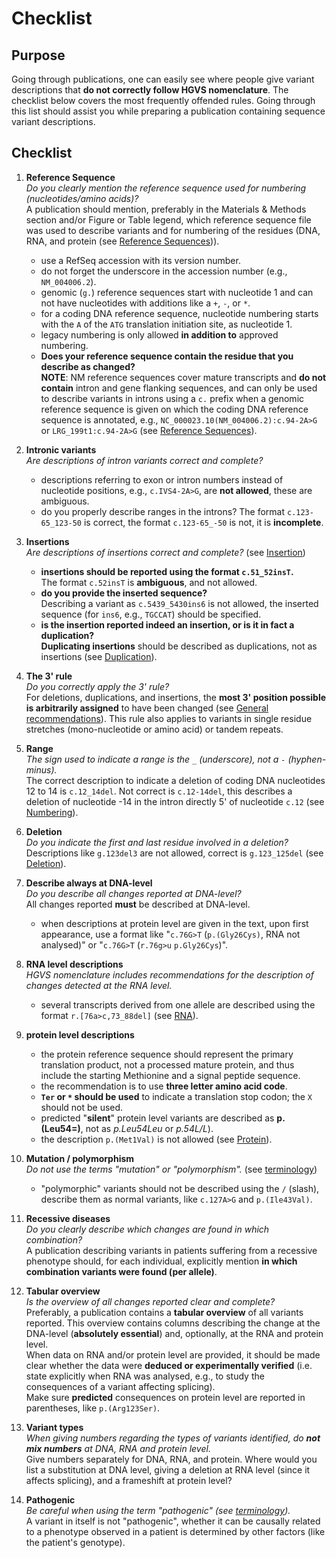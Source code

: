 # Checklist

## Purpose

Going through publications, one can easily see where people give variant descriptions that **do not correctly follow HGVS nomenclature**.
The checklist below covers the most frequently offended rules.
Going through this list should assist you while preparing a publication containing sequence variant descriptions.

## Checklist

1.  **Reference Sequence**<br>
    *Do you clearly mention the reference sequence used for numbering (nucleotides/amino acids)?*<br>
    A publication should mention, preferably in the Materials & Methods section and/or Figure or Table legend, which reference sequence file was used to describe variants and for numbering of the residues (DNA, RNA, and protein (see [Reference Sequences](../background/refseq.md))).
    - use a RefSeq accession with its version number.
    - do not forget the underscore in the accession number (e.g., `NM_004006.2`).
    - genomic (`g.`) reference sequences start with nucleotide 1 and can not have nucleotides with additions like a `+`, `-`, or `*`.
    - for a coding DNA reference sequence, nucleotide numbering starts with the `A` of the `ATG` translation initiation site, as nucleotide 1.
    - legacy numbering is only allowed **in addition to** approved numbering.
    - **Does your reference sequence contain the residue that you describe as changed?**<br>
      **NOTE**: NM reference sequences cover mature transcripts and **do not contain** intron and gene flanking sequences, and can only be used to describe variants in introns using a `c.` prefix when a genomic reference sequence is given on which the coding DNA reference sequence is annotated, e.g., `NC_000023.10(NM_004006.2):c.94-2A>G` or `LRG_199t1:c.94-2A>G` (see [Reference Sequences](../background/refseq.md#DNAc)).

2.  **Intronic variants**<br>
    *Are descriptions of intron variants correct and complete?*
    - descriptions referring to exon or intron numbers instead of nucleotide positions, e.g., <code class="invalid">c.IVS4-2A>G</code>, are **not allowed**, these are ambiguous.
    - do you properly describe ranges in the introns?
      The format `c.123-65_123-50` is correct, the format <code class="invalid">c.123-65_-50</code> is not, it is **incomplete**.

3.  **Insertions**<br>
    *Are descriptions of insertions correct and complete?* (see [Insertion](DNA/insertion.md))
    - **insertions should be reported using the format `c.51_52insT`.**<br>
      The format <code class="invalid">c.52insT</code> is **ambiguous**, and not allowed.
    - **do you provide the inserted sequence?**<br>
      Describing a variant as <code class="invalid">c.5439_5430ins6</code> is not allowed, the inserted sequence (for `ins6`, e.g., `TGCCAT`) should be specified.
    - **is the insertion reported indeed an insertion, or is it in fact a duplication?**<br>
      **Duplicating insertions** should be described as duplications, not as insertions (see [Duplication](DNA/duplication.md)).

4.  **The 3' rule**<br>
    *Do you correctly apply the 3' rule?*<br>
    For deletions, duplications, and insertions, the **most 3' position possible is arbitrarily assigned** to have been changed (see [General recommendations](general.md)).
    This rule also applies to variants in single residue stretches (mono-nucleotide or amino acid) or tandem repeats.

5.  **Range**<br>
    *The sign used to indicate a range is the `_` (underscore), not a `-` (hyphen-minus).*<br>
    The correct description to indicate a deletion of coding DNA nucleotides 12 to 14 is `c.12_14del`.
    Not correct is <code class="invalid">c.12-14del</code>, this describes a deletion of nucleotide -14 in the intron directly 5' of nucleotide `c.12` (see [Numbering](../background/numbering.md)).

6.  **Deletion**<br>
    *Do you indicate the first and last residue involved in a deletion?*<br>
    Descriptions like <code class="invalid">g.123del3</code> are not allowed, correct is `g.123_125del` (see [Deletion](DNA/deletion.md)).

7.  **Describe always at DNA-level**<br>
    *Do you describe all changes reported at DNA-level?*<br>
    All changes reported **must** be described at DNA-level.
    - when descriptions at protein level are given in the text, upon first appearance, use a format like "`c.76G>T` (`p.(Gly26Cys)`, RNA not analysed)" or "`c.76G>T` (`r.76g>u` `p.Gly26Cys`)".

8.  **RNA level descriptions**<br>
    *HGVS nomenclature includes recommendations for the description of changes detected at the RNA level.*
    - several transcripts derived from one allele are described using the format `r.[76a>c,73_88del]` (see [RNA](RNA/alleles.md)).

9.  **protein level descriptions**
    - the protein reference sequence should represent the primary translation product, not a processed mature protein, and thus include the starting Methionine and a signal peptide sequence.
    - the recommendation is to use **three letter amino acid code**.
    - **`Ter` or `*` should be used** to indicate a translation stop codon; the `X` should not be used.
    - predicted "**silent**" protein level variants are described as **p.(Leu54=)**, not as _p.Leu54Leu_ or _p.54L/L_).
    - the description <code class="invalid">p.(Met1Val)</code> is not allowed (see [Protein](protein/substitution.md)).

10. **Mutation / polymorphism**<br>
    *Do not use the terms "mutation" or "polymorphism".* (see [terminology](../background/basics.md#mutation-and-polymorphism))
    - "polymorphic" variants should not be described using the `/` (slash), describe them as normal variants, like `c.127A>G` and `p.(Ile43Val)`.

11. **Recessive diseases**<br>
    *Do you clearly describe which changes are found in which combination?*<br>
    A publication describing variants in patients suffering from a recessive phenotype should, for each individual, explicitly mention **in which combination variants were found (per allele)**.

12. **Tabular overview**<br>
    *Is the overview of all changes reported clear and complete?*<br>
    Preferably, a publication contains a **tabular overview** of all variants reported.
    This overview contains columns describing the change at the DNA-level (**absolutely essential**) and, optionally, at the RNA and protein level.<br>
    When data on RNA and/or protein level are provided, it should be made clear whether the data were **deduced or experimentally verified** (i.e. state explicitly when RNA was analysed, e.g., to study the consequences of a variant affecting splicing).<br>
    Make sure **predicted** consequences on protein level are reported in parentheses, like `p.(Arg123Ser)`.

13. **Variant types**<br>
    _When giving numbers regarding the types of variants identified, do **not mix numbers** at DNA, RNA and protein level._<br>
    Give numbers separately for DNA, RNA, and protein.
    Where would you list a substitution at DNA level, giving a deletion at RNA level (since it affects splicing), and a frameshift at protein level?

14. **Pathogenic**<br>
    *Be careful when using the term "pathogenic" (see [terminology](../background/basics.md#pathogenic)).*<br>
    A variant in itself is not "pathogenic", whether it can be causally related to a phenotype observed in a patient is determined by other factors (like the patient's genotype).

